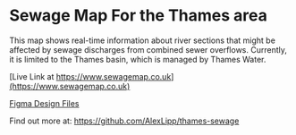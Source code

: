 # Sewage Map For the Thames area

This map shows real-time information about river sections that might be affected by sewage discharges from combined sewer overflows. Currently, it is limited to the Thames basin, which is managed by Thames Water.

[Live Link at https://www.sewagemap.co.uk](https://www.sewagemap.co.uk)

[Figma Design Files](https://www.figma.com/file/EOJLW1aVdvAh9sTzbQK1uk/App-UI?type=design&node-id=0%3A1&mode=design&t=JhhOq4y180yDKHd3-1)

Find out more at: https://github.com/AlexLipp/thames-sewage
